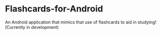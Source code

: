 # Flashcards-for-Android
An Android application that mimics that use of flashcards to aid in studying! (Currently in development)
